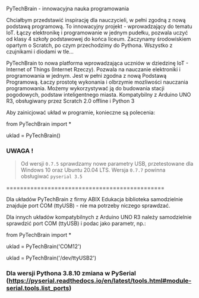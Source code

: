 PyTechBrain - innowacyjna nauka programowania

Chciałbym przedstawić inspirację dla nauczycieli, w pełni zgodną z nową podstawą programową. To innowacyjny projekt - wprowadzający do tematu IoT. 
Łączy elektronikę i programowanie w jednym pudełku, pozwala uczyć od klasy 4 szkoły podstawowej do końca liceum. 
Zaczynamy środowiskiem opartym o Scratch, po czym przechodzimy do Pythona. Wszystko z czujnikami i diodami w tle...

PyTechBrain to nowa platforma wprowadzająca uczniów w dziedzinę IoT - Internet of Things (Internet Rzeczy). 
Pozwala na nauczanie elektroniki i programowania w jednym. Jest w pełni zgodna z nową Podstawą Programową. 
Łaczy prostotę wykonania i olbrzymie mozliwości nauczania programowania. Możemy wykorzystywać ją do budowania stacji pogodowych, podstaw inteligentnego miasta.  Kompatybilny z Arduino UNO R3, obsługiwany przez Scratch 2.0 offline i Python 3

Aby zainicjować układ w programie, konieczne są polecenia:

from PyTechBrain import *

uklad = PyTechBrain()

### UWAGA !

> Od wersji `0.7.5` sprawdzamy nowe parametry USB, przetestowane dla Windows 10 oraz Ubuntu 20.04 LTS. Wersja `0.7.7` powinna obsługiwać `pyserial 3.5`

==============================================


Dla układów PyTechBrain z firmy ABIX Edukacja biblioteka samodzielnie znajduje port COM (ttyUSB) - nie ma potrzeby niczego sprawdzać.

Dla innych układów kompatybilnych z Arduino UNO R3 należy samodzielnie sprawdzić port COM (ttyUSB) i podac jako parametr, np.:

from PyTechBrain import *

uklad = PyTechBrain('COM12')

uklad = PyTechBrain('/dev/ttyUSB2')


### Dla wersji Pythona 3.8.10 zmiana w PySerial (https://pyserial.readthedocs.io/en/latest/tools.html#module-serial.tools.list_ports)
